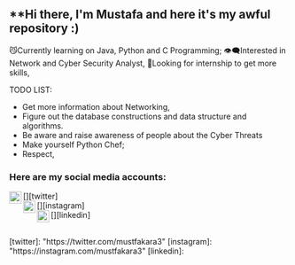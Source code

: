 ## **Hi there, I'm Mustafa and here it's my awful repository :)

😼Currently learning on Java, Python and C Programming;
👁️‍🗨️Interested in Network and Cyber Security Analyst, 
💭Looking for internship to get more skills,

TODO LIST:


 - Get more information about Networking,
 - Figure out the database constructions and data structure and algorithms.
 - Be aware and raise awareness of people about the Cyber Threats
 - Make yourself Python Chef;
 - Respect,
### Here are my social media accounts:
[<img align="left" alt="codeSTACKr | Twitter" width="22px" src="https://cdn.jsdelivr.net/npm/simple-icons@v3/icons/twitter.svg" />][twitter]
<br>
[<img align="left" alt="codeSTACKr | Instagram" width="22px" src="https://cdn.jsdelivr.net/npm/simple-icons@v3/icons/instagram.svg" />][instagram]
<br>
[<img align="left" alt="codeSTACKr | LinkedIn" width="22px" src="https://cdn.jsdelivr.net/npm/simple-icons@v3/icons/linkedin.svg" />][linkedin]
<br>

<br>
[twitter]: "https://twitter.com/mustfakara3"
[instagram]: "https://instagram.com/mustfakara3"
[linkedin]:
